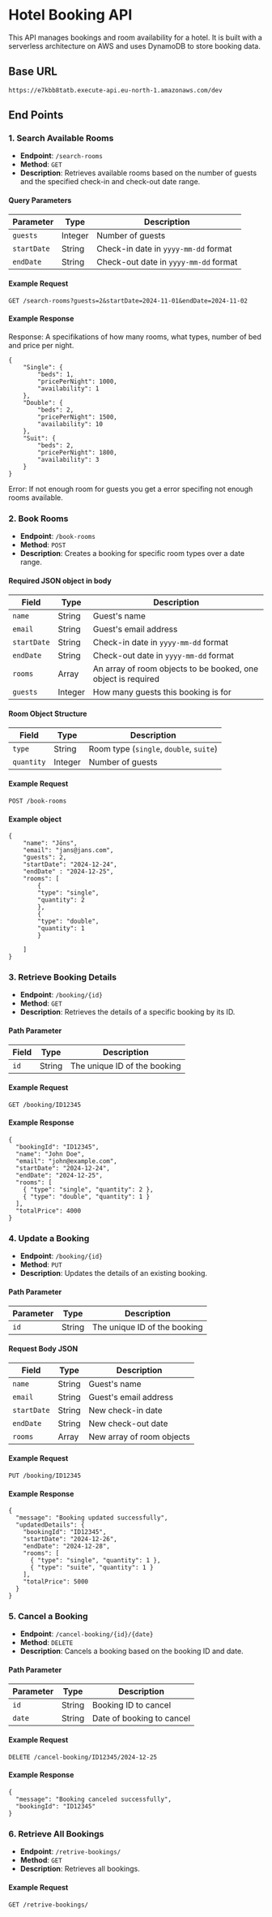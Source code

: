 # Hotel Booking API

This API manages bookings and room availability for a hotel. It is built with a serverless architecture on AWS and uses DynamoDB to store booking data.

## Base URL

```plaintext
https://e7kbb8tatb.execute-api.eu-north-1.amazonaws.com/dev
```

## End Points
### 1. Search Available Rooms

- **Endpoint**: `/search-rooms`
- **Method**: `GET`
- **Description**: Retrieves available rooms based on the number of guests and the specified check-in and check-out date range.

#### Query Parameters

| Parameter   | Type    | Description                                     |
|-------------|---------|-------------------------------------------------|
| `guests`    | Integer | Number of guests                                |
| `startDate` | String  | Check-in date in `yyyy-mm-dd` format            |
| `endDate`   | String  | Check-out date in `yyyy-mm-dd` format           |

#### Example Request
```plaintext
GET /search-rooms?guests=2&startDate=2024-11-01&endDate=2024-11-02
```

#### Example Response

Response: A specifikations of how many rooms, what types, number of bed and price per night.
```plaintext
{ 
    "Single": {
        "beds": 1,
        "pricePerNight": 1000,
        "availability": 1
    },
    "Double": {
        "beds": 2,
        "pricePerNight": 1500,
        "availability": 10
    },
    "Suit": {
        "beds": 2,
        "pricePerNight": 1800,
        "availability": 3
    }
}
```
Error: If not enough room for guests you get a error specifing not enough rooms available.

### 2. Book Rooms
- **Endpoint**: `/book-rooms`
- **Method**: `POST`
- **Description**: Creates a booking for specific room types over a date range.

#### Required JSON object in body

| Field      | Type   | Description                                 |
|------------|--------|---------------------------------------------|
| `name`     | String | Guest's name                                |
| `email`    | String | Guest's email address                       |
| `startDate`| String | Check-in date in `yyyy-mm-dd` format        |
| `endDate`  | String | Check-out date in `yyyy-mm-dd` format       |
| `rooms`    | Array  | An array of room objects to be booked, one object is required       |
| `guests`    | Integer  | How many guests this booking is for       |
#### Room Object Structure

| Field      | Type    | Description                                         |
|------------|---------|-----------------------------------------------------|
| `type`     | String  | Room type (`single`, `double`, `suite`)             |
| `quantity` | Integer | Number of guests                                    |

#### Example Request
```plaintext
POST /book-rooms
```

#### Example object
```plaintext
{
    "name": "Jöns",
    "email": "jans@jans.com",
    "guests": 2,
    "startDate": "2024-12-24",
    "endDate" : "2024-12-25",
    "rooms": [
        {
        "type": "single",
        "quantity": 2
        },
        {
        "type": "double",
        "quantity": 1
        }
    
    ]
}
```
### 3. Retrieve Booking Details
- **Endpoint**: `/booking/{id}`
- **Method**: `GET`
- **Description**: Retrieves the details of a specific booking by its ID.

#### Path Parameter
| Field      | Type    | Description                      |
|------------|---------|----------------------------------|
| `id`       | String  | The unique ID of the booking     |

#### Example Request
```plaintext
GET /booking/ID12345
```

#### Example Response
```plaintext
{
  "bookingId": "ID12345",
  "name": "John Doe",
  "email": "john@example.com",
  "startDate": "2024-12-24",
  "endDate": "2024-12-25",
  "rooms": [
    { "type": "single", "quantity": 2 },
    { "type": "double", "quantity": 1 }
  ],
  "totalPrice": 4000
}
```

### 4. Update a Booking
- **Endpoint**: `/booking/{id}`
- **Method**: `PUT`
- **Description**: Updates the details of an existing booking.

#### Path Parameter
| Parameter  | Type    | Description                      |
|------------|---------|----------------------------------|
| `id`       | String  | The unique ID of the booking     |

#### Request Body JSON
| Field      | Type   | Description                                 |
|------------|--------|---------------------------------------------|
| `name`     | String | Guest's name                                |
| `email`    | String | Guest's email address                       |
| `startDate`| String | New check-in date                           |
| `endDate`  | String | New check-out date                          |
| `rooms`    | Array  | New array of room objects                   |

#### Example Request
```plaintext
PUT /booking/ID12345
```

#### Example Response
```plaintext
{
  "message": "Booking updated successfully",
  "updatedDetails": {
    "bookingId": "ID12345",
    "startDate": "2024-12-26",
    "endDate": "2024-12-28",
    "rooms": [
      { "type": "single", "quantity": 1 },
      { "type": "suite", "quantity": 1 }
    ],
    "totalPrice": 5000
  }
}
```

### 5. Cancel a Booking
- **Endpoint**: `/cancel-booking/{id}/{date}`
- **Method**: `DELETE`
- **Description**: Cancels a booking based on the booking ID and date.

#### Path Parameter
| Parameter  | Type    | Description                      |
|------------|---------|----------------------------------|
| `id`       | String  | Booking ID to cancel             |
| `date`     | String  | Date of booking to cancel        |

#### Example Request
```plaintext
DELETE /cancel-booking/ID12345/2024-12-25
```

#### Example Response
```plaintext
{
  "message": "Booking canceled successfully",
  "bookingId": "ID12345"
}
```

### 6. Retrieve All Bookings
- **Endpoint**: `/retrive-bookings/`
- **Method**: `GET`
- **Description**: Retrieves all bookings.

#### Example Request
```plaintext
GET /retrive-bookings/
```
